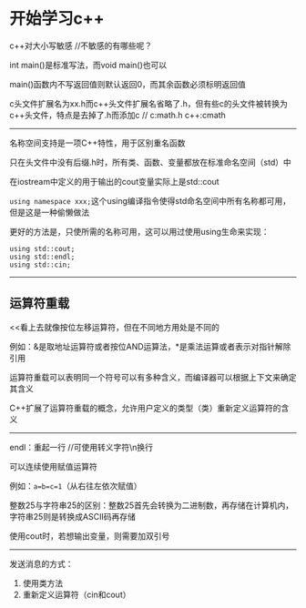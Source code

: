 # 开始学习c++

c++对大小写敏感																																	//不敏感的有哪些呢？

int main()是标准写法，而void main()也可以

main()函数内不写返回值则默认返回0，而其余函数必须标明返回值

c头文件扩展名为xx.h而c++头文件扩展名省略了.h，但有些c的头文件被转换为c++头文件，特点是去掉了.h而添加c  //       c:math.h    c++:cmath

---

名称空间支持是一项C++特性，用于区别重名函数

只在头文件中没有后缀.h时，所有类、函数、变量都放在标准命名空间（std）中

在iostream中定义的用于输出的cout变量实际上是std::cout

`using namespace xxx;`这个using编译指令使得std命名空间中所有名称都可用，但是这是一种偷懒做法

更好的方法是，只使所需的名称可用，这可以用过使用using生命来实现：

```
using std::cout;
using std::endl;
using std::cin;
```

---

## 运算符重载

<<看上去就像按位左移运算符，但在不同地方用处是不同的

例如：&是取地址运算符或者按位AND运算法，*是乘法运算或者表示对指针解除引用

运算符重载可以表明同一个符号可以有多种含义，而编译器可以根据上下文来确定其含义

C++扩展了运算符重载的概念，允许用户定义的类型（类）重新定义运算符的含义

---

endl：重起一行   //可使用转义字符\n换行

可以连续使用赋值运算符

例如：`a=b=c=1`（从右往左依次赋值）

整数25与字符串25的区别：整数25首先会转换为二进制数，再存储在计算机内，字符串25则是转换成ASCII码再存储

使用cout时，若想输出变量，则需要加双引号

---

发送消息的方式：

1. 使用类方法
2. 重新定义运算符（cin和cout）
